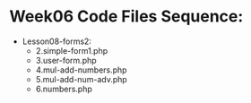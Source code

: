 # Week06 Code Files Sequence:
- Lesson08-forms2:
    - 2.simple-form1.php 
    - 3.user-form.php
    - 4.mul-add-numbers.php
    - 5.mul-add-num-adv.php
    - 6.numbers.php
       
